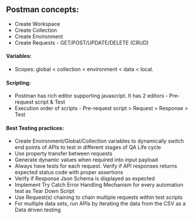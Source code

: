 ## Postman concepts:

- Create Workspace
- Create Collection
- Create Environment
- Create Requests - GET/POST/UPDATE/DELETE (CRUD)

#### Variables:
- Scopes: global < collection < environment < data < local.

#### Scripting:
- Postman has rich editor supporting javascript. It has 2 editors - Pre-request script & Test
- Execution order of scripts -  Pre-request script > Request > Response > Test

#### Best Testing practices:
- Create Environment/Global/Collection variables to dynamically switch end points of APIs to test in different stages of QA Life cycle
- Use property transfer between requests
- Generate dynamic values when required into input payload
- Always have tests for each request. Verify if API responses returns expected status code with proper assertions
- Verify if Response Json Schema is displayed as expected
- Implement Try Catch Error Handling Mechanism for every automation test as Tear Down Script
- Use Request(s) chaining to chain multiple requests within test scripts
- For multiple data sets, run APIs by iterating the data from the CSV as a Data driven testing



